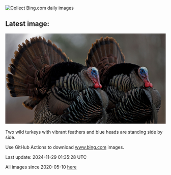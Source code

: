 ![Collect Bing.com daily images](https://github.com/counter2015/bing-daily-images/workflows/Collect%20Bing.com%20daily%20images/badge.svg)
## Latest image:
![](images/TomTurkeys.jpg)

Two wild turkeys with vibrant feathers and blue heads are standing side by side.

Use GitHub Actions to download www.bing.com images.

Last update: 2024-11-29 01:35:28 UTC

All images since 2020-05-10 [here](https://github.com/counter2015/bing-daily-images/tree/master/images)
